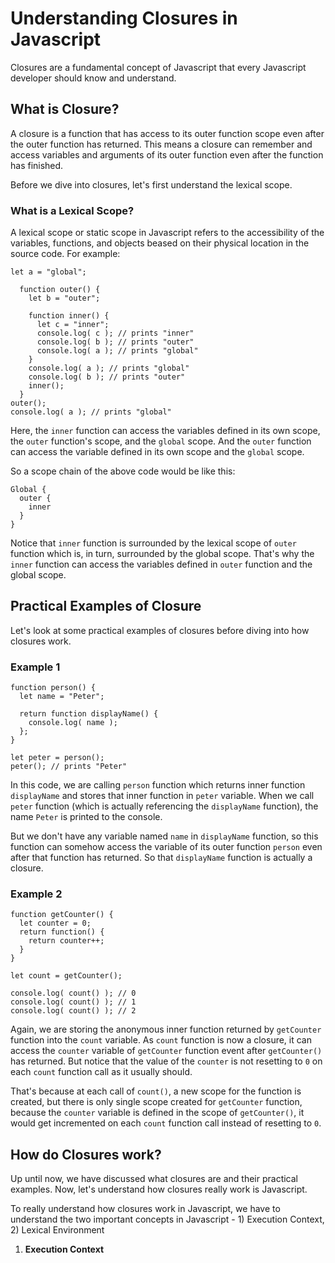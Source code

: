 # Understanding Closures in Javascript

Closures are a fundamental concept of Javascript that every Javascript developer should know and understand.

## What is Closure?

A closure is a function that has access to its outer function scope even after the outer function has returned. This means a closure can remember and access variables and arguments of its outer function even after the function has finished.

Before we dive into closures, let's first understand the lexical scope.

### What is a Lexical Scope?

A lexical scope or static scope in Javascript refers to the accessibility of the variables, functions, and objects beased on their physical location in the source code. For example:
```
let a = "global";

  function outer() {
    let b = "outer";

    function inner() {
      let c = "inner";
      console.log( c ); // prints "inner"
      console.log( b ); // prints "outer"
      console.log( a ); // prints "global"
    }
    console.log( a ); // prints "global"
    console.log( b ); // prints "outer"
    inner();
  }
outer();
console.log( a ); // prints "global"
```

Here, the `inner` function can access the variables defined in its own scope, the `outer` function's scope, and the `global` scope. And the `outer` function can access the variable defined in its own scope and the `global` scope.

So a scope chain of the above code would be like this:
```
Global {
  outer {
    inner
  }
}
```

Notice that `inner` function is surrounded by the lexical scope of `outer` function which is, in turn, surrounded by the global scope. That's why the `inner` function can access the variables defined in `outer` function and the global scope.

## Practical Examples of Closure

Let's look at some practical examples of closures before diving into how closures work.

### Example 1
```
function person() {
  let name = "Peter";

  return function displayName() {
    console.log( name );
  };
}

let peter = person();
peter(); // prints "Peter"
```

In this code, we are calling `person` function which returns inner function `displayName` and stores that inner function in `peter` variable. When we call `peter` function (which is actually referencing the `displayName` function), the name `Peter` is printed to the console.

But we don't have any variable named `name` in `displayName` function, so this function can somehow access the variable of its outer function `person` even after that function has returned. So that `displayName` function is actually a closure.

### Example 2
```
function getCounter() {
  let counter = 0;
  return function() {
    return counter++;
  }
}

let count = getCounter();

console.log( count() ); // 0
console.log( count() ); // 1
console.log( count() ); // 2
```

Again, we are storing the anonymous inner function returned by `getCounter` function into the `count` variable. As `count` function is now a closure, it can access the `counter` variable of `getCounter` function event after `getCounter()` has returned. But notice that the value of the `counter` is not resetting to `0` on each `count` function call as it usually should.

That's because at each call of `count()`, a new scope for the function is created, but there is only single scope created for `getCounter` function, because the `counter` variable is defined in the scope of `getCounter()`, it would get incremented on each `count` function call instead of resetting to `0`.

## How do Closures work?

Up until now, we have discussed what closures are and their practical examples. Now, let's understand how closures really work is Javascript.

To really understand how closures work in Javascript, we have to understand the two important concepts in Javascript - 1) Execution Context, 2) Lexical Environment

1. **Execution Context**
